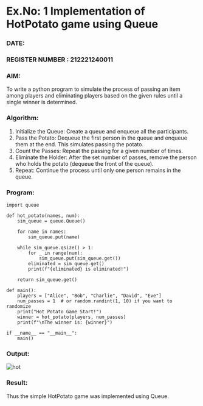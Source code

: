 # Ex.No: 1  Implementation of HotPotato game using Queue 
### DATE:                                                                            
### REGISTER NUMBER : 212221240011
### AIM: 
To write a python program to simulate the process of passing an item among players and eliminating players based on the given rules until a single winner is determined.
### Algorithm:
1. Initialize the Queue: Create a queue and enqueue all the participants.
2. Pass the Potato: Dequeue the first person in the queue and enqueue them at the end. This simulates passing the potato.
3. Count the Passes: Repeat the passing for a given number of times.
4. Eliminate the Holder: After the set number of passes, remove the person who holds the potato (dequeue the front of the queue).
5. Repeat: Continue the process until only one person remains in the queue.
### Program:
```
import queue

def hot_potato(names, num):
    sim_queue = queue.Queue()

    for name in names:
        sim_queue.put(name)

    while sim_queue.qsize() > 1:
        for _ in range(num):
            sim_queue.put(sim_queue.get())
        eliminated = sim_queue.get()
        print(f"{eliminated} is eliminated!")

    return sim_queue.get()

def main():
    players = ["Alice", "Bob", "Charlie", "David", "Eve"]
    num_passes = 1  # or random.randint(1, 10) if you want to randomize
    print("Hot Potato Game Start!")
    winner = hot_potato(players, num_passes)
    print(f"\nThe winner is: {winner}")

if __name__ == "__main__":
    main()

```
### Output:
![hot](https://github.com/user-attachments/assets/a6e5d5b6-3099-485f-84eb-1a1e486baeb8)

### Result:
Thus the simple HotPotato game was implemented using Queue.

